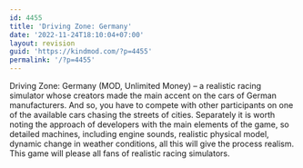 ```yaml
---
id: 4455
title: 'Driving Zone: Germany'
date: '2022-11-24T18:10:04+07:00'
layout: revision
guid: 'https://kindmod.com/?p=4455'
permalink: '/?p=4455'
---
```


Driving Zone: Germany (MOD, Unlimited Money) – a realistic racing simulator whose creators made the main accent on the cars of German manufacturers. And so, you have to compete with other participants on one of the available cars chasing the streets of cities. Separately it is worth noting the approach of developers with the main elements of the game, so detailed machines, including engine sounds, realistic physical model, dynamic change in weather conditions, all this will give the process realism. This game will please all fans of realistic racing simulators.